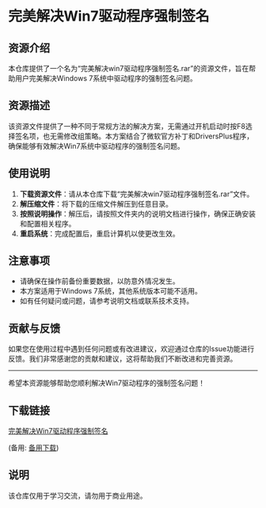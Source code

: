 # 完美解决Win7驱动程序强制签名

## 资源介绍

本仓库提供了一个名为“完美解决win7驱动程序强制签名.rar”的资源文件，旨在帮助用户完美解决Windows 7系统中驱动程序的强制签名问题。

## 资源描述

该资源文件提供了一种不同于常规方法的解决方案，无需通过开机启动时按F8选择签名项，也无需修改组策略。本方案结合了微软官方补丁和DriversPlus程序，确保能够有效解决Win7系统中驱动程序的强制签名问题。

## 使用说明

1. **下载资源文件**：请从本仓库下载“完美解决win7驱动程序强制签名.rar”文件。
2. **解压缩文件**：将下载的压缩文件解压到任意目录。
3. **按照说明操作**：解压后，请按照文件夹内的说明文档进行操作，确保正确安装和配置相关程序。
4. **重启系统**：完成配置后，重启计算机以使更改生效。

## 注意事项

- 请确保在操作前备份重要数据，以防意外情况发生。
- 本方案适用于Windows 7系统，其他系统版本可能不适用。
- 如有任何疑问或问题，请参考说明文档或联系技术支持。

## 贡献与反馈

如果您在使用过程中遇到任何问题或有改进建议，欢迎通过仓库的Issue功能进行反馈。我们非常感谢您的贡献和建议，这将帮助我们不断改进和完善资源。

---

希望本资源能够帮助您顺利解决Win7驱动程序的强制签名问题！

## 下载链接
[完美解决Win7驱动程序强制签名](https://pan.quark.cn/s/4fba9d3fda27) 

(备用: [备用下载](https://pan.baidu.com/s/1e6nAtK5608_V6qFIPdAAog?pwd=1234))

## 说明

该仓库仅用于学习交流，请勿用于商业用途。
